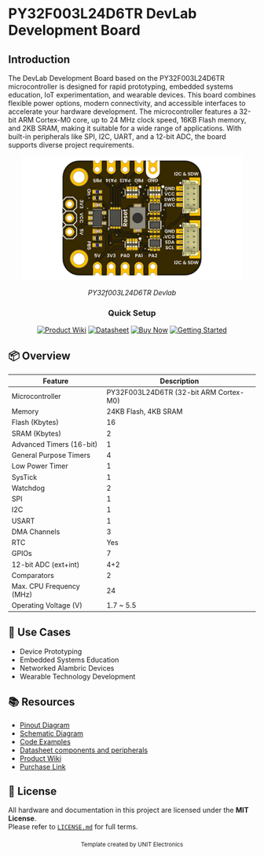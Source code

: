 
# PY32F003L24D6TR DevLab Development Board

## Introduction


The DevLab Development Board based on the PY32F003L24D6TR microcontroller is designed for rapid prototyping, embedded systems education, IoT experimentation, and wearable devices. This board combines flexible power options, modern connectivity, and accessible interfaces to accelerate your hardware development. The microcontroller features a 32-bit ARM Cortex-M0 core, up to 24 MHz clock speed, 16KB Flash memory, and 2KB SRAM, making it suitable for a wide range of applications. With built-in peripherals like SPI, I2C, UART, and a 12-bit ADC, the board supports diverse project requirements.


<div align="center">
  <img src="hardware/resources/unit_top_v_0_0_1_ue0102_PY32f003L24D6TR_devlab.png" width="450px" alt="Development Board">
  <p><em>PY32f003L24D6TR Devlab</em></p>
</div>


<div align="center">

### Quick Setup


[<img src="https://img.shields.io/badge/Product%20Wiki-blue?style=for-the-badge" alt="Product Wiki">](https://unit-electronics-mx.github.io/unit_py32f003l24d6tr_devlab_development_board/)
[<img src="https://img.shields.io/badge/Datasheet-green?style=for-the-badge" alt="Datasheet">](hardware/resources/PY32F003L24_datasheet.pdf)
[<img src="https://img.shields.io/badge/Buy%20Now-orange?style=for-the-badge" alt="Buy Now">](https://uelectronics.com/)
[<img src="https://img.shields.io/badge/Getting%20Started-purple?style=for-the-badge" alt="Getting Started">](https://unit-electronics-mx.github.io/unit_py32f003l24d6tr_devlab_development_board/getting-started)

</div>



## 📦 Overview

<div align="center">

| Feature                      | Description                        |
|------------------------------|------------------------------------|
| Microcontroller              | PY32F003L24D6TR (32-bit ARM Cortex-M0) |
| Memory                       | 24KB Flash, 4KB SRAM               |
| Flash (Kbytes)               | 16                                 |
| SRAM (Kbytes)                | 2                                  |
| Advanced Timers (16-bit)     | 1                                  |
| General Purpose Timers       | 4                                  |
| Low Power Timer              | 1                                  |
| SysTick                      | 1                                  |
| Watchdog                     | 2                                  |
| SPI                          | 1                                  |
| I2C                          | 1                                  |
| USART                        | 1                                  |
| DMA Channels                 | 3                                  |
| RTC                          | Yes                                |
| GPIOs                        | 7                                  |
| 12-bit ADC (ext+int)         | 4+2                                |
| Comparators                  | 2                                  |
| Max. CPU Frequency (MHz)     | 24                                 |
| Operating Voltage (V)        | 1.7 ~ 5.5                          |

</div>


## 🧪 Use Cases

- Device Prototyping
- Embedded Systems Education
- Networked  Alambric Devices
- Wearable Technology Development


## 📚 Resources


- [Pinout Diagram](docs/pinout.png)
- [Schematic Diagram](hardware/unit_schematic_v_0_0_1_ue0102_PY32f003L24D6TR_devlab.pdf)
- [Code Examples](software/examples)
- [Datasheet components and peripherals](hardware/resources/PY32F003L24_datasheet.pdf)
- [Product Wiki](https://unit-electronics-mx.github.io/unit_py32f003l24d6tr_devlab_development_board/)
- [Purchase Link](https://uelectronics.com/)

## 📝 License

All hardware and documentation in this project are licensed under the **MIT License**.  
Please refer to [`LICENSE.md`](LICENSE.md) for full terms.



<div align="center">
  <sub>Template created by UNIT Electronics </sub>
</div>

